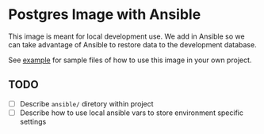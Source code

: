 # Postgres Image with Ansible

This image is meant for local development use. We add in Ansible so we can take
advantage of Ansible to restore data to the development database.

See [example](example/) for sample files of how to use this image in your own
project.

## TODO

* [ ] Describe `ansible/` diretory within project
* [ ] Describe how to use local ansible vars to store environment specific
  settings
